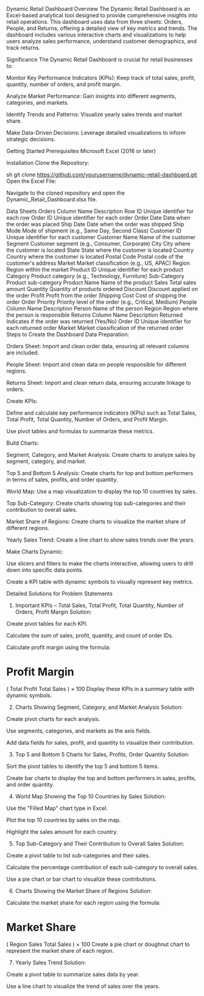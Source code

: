 Dynamic Retail Dashboard
Overview
The Dynamic Retail Dashboard is an Excel-based analytical tool designed to provide comprehensive insights into retail operations. This dashboard uses data from three sheets: Orders, People, and Returns, offering a detailed view of key metrics and trends. The dashboard includes various interactive charts and visualizations to help users analyze sales performance, understand customer demographics, and track returns.

Significance
The Dynamic Retail Dashboard is crucial for retail businesses to:

Monitor Key Performance Indicators (KPIs): Keep track of total sales, profit, quantity, number of orders, and profit margin.

Analyze Market Performance: Gain insights into different segments, categories, and markets.

Identify Trends and Patterns: Visualize yearly sales trends and market share.

Make Data-Driven Decisions: Leverage detailed visualizations to inform strategic decisions.

Getting Started
Prerequisites
Microsoft Excel (2016 or later)

Installation
Clone the Repository:

sh
git clone https://github.com/yourusername/dynamic-retail-dashboard.git
Open the Excel File:

Navigate to the cloned repository and open the Dynamic_Retail_Dashboard.xlsx file.

Data Sheets
Orders
Column Name	Description
Row ID	Unique identifier for each row
Order ID	Unique identifier for each order
Order Date	Date when the order was placed
Ship Date	Date when the order was shipped
Ship Mode	Mode of shipment (e.g., Same Day, Second Class)
Customer ID	Unique identifier for each customer
Customer Name	Name of the customer
Segment	Customer segment (e.g., Consumer, Corporate)
City	City where the customer is located
State	State where the customer is located
Country	Country where the customer is located
Postal Code	Postal code of the customer's address
Market	Market classification (e.g., US, APAC)
Region	Region within the market
Product ID	Unique identifier for each product
Category	Product category (e.g., Technology, Furniture)
Sub-Category	Product sub-category
Product Name	Name of the product
Sales	Total sales amount
Quantity	Quantity of products ordered
Discount	Discount applied on the order
Profit	Profit from the order
Shipping Cost	Cost of shipping the order
Order Priority	Priority level of the order (e.g., Critical, Medium)
People
Column Name	Description
Person	Name of the person
Region	Region where the person is responsible
Returns
Column Name	Description
Returned	Indicates if the order was returned (Yes/No)
Order ID	Unique identifier for each returned order
Market	Market classification of the returned order
Steps to Create the Dashboard
Data Preparation:

Orders Sheet: Import and clean order data, ensuring all relevant columns are included.

People Sheet: Import and clean data on people responsible for different regions.

Returns Sheet: Import and clean return data, ensuring accurate linkage to orders.

Create KPIs:

Define and calculate key performance indicators (KPIs) such as Total Sales, Total Profit, Total Quantity, Number of Orders, and Profit Margin.

Use pivot tables and formulas to summarize these metrics.

Build Charts:

Segment, Category, and Market Analysis: Create charts to analyze sales by segment, category, and market.

Top 5 and Bottom 5 Analysis: Create charts for top and bottom performers in terms of sales, profits, and order quantity.

World Map: Use a map visualization to display the top 10 countries by sales.

Top Sub-Category: Create charts showing top sub-categories and their contribution to overall sales.

Market Share of Regions: Create charts to visualize the market share of different regions.

Yearly Sales Trend: Create a line chart to show sales trends over the years.

Make Charts Dynamic:

Use slicers and filters to make the charts interactive, allowing users to drill down into specific data points.

Create a KPI table with dynamic symbols to visually represent key metrics.

Detailed Solutions for Problem Statements
1. Important KPIs – Total Sales, Total Profit, Total Quantity, Number of Orders, Profit Margin
Solution:

Create pivot tables for each KPI.

Calculate the sum of sales, profit, quantity, and count of order IDs.

Calculate profit margin using the formula:

Profit Margin
=
(
Total Profit
Total Sales
)
×
100
Display these KPIs in a summary table with dynamic symbols.

2. Charts Showing Segment, Category, and Market Analysis
Solution:

Create pivot charts for each analysis.

Use segments, categories, and markets as the axis fields.

Add data fields for sales, profit, and quantity to visualize their contribution.

3. Top 5 and Bottom 5 Charts for Sales, Profits, Order Quantity
Solution:

Sort the pivot tables to identify the top 5 and bottom 5 items.

Create bar charts to display the top and bottom performers in sales, profits, and order quantity.

4. World Map Showing the Top 10 Countries by Sales
Solution:

Use the "Filled Map" chart type in Excel.

Plot the top 10 countries by sales on the map.

Highlight the sales amount for each country.

5. Top Sub-Category and Their Contribution to Overall Sales
Solution:

Create a pivot table to list sub-categories and their sales.

Calculate the percentage contribution of each sub-category to overall sales.

Use a pie chart or bar chart to visualize these contributions.

6. Charts Showing the Market Share of Regions
Solution:

Calculate the market share for each region using the formula:

Market Share
=
(
Region Sales
Total Sales
)
×
100
Create a pie chart or doughnut chart to represent the market share of each region.

7. Yearly Sales Trend
Solution:

Create a pivot table to summarize sales data by year.

Use a line chart to visualize the trend of sales over the years.
